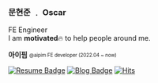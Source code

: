 ### 문현준 ﹒ Oscar

FE Engineer  
I am **motivated**🔥 to help people around me.

**아이핌** <sub><sup>@aipim FE developer (2022.04 ~ now)</sup></sub>

[![Resume Badge](https://img.shields.io/badge/Resume-e5e5e5?logo=notion&logoColor=1a1a1a&link=https://www.notion.so/3d566453e3674857873182c6928a0ae5?pvs=4)](https://www.notion.so/3d566453e3674857873182c6928a0ae5?pvs=4)
[![Blog Badge](https://img.shields.io/badge/Blog-1d1f21?logo=Astro&logoColor=white&link=https://moonhyeonjun.github.io/)](https://moonhyeonjun-dev.vercel.app/)
[![Hits](https://hits.seeyoufarm.com/api/count/incr/badge.svg?url=https%3A%2F%2Fgithub.com%2Fmoonhyeonjun&count_bg=%2379C83D&title_bg=%23555555&icon=&icon_color=%23E7E7E7&title=hits&edge_flat=false)](https://hits.seeyoufarm.com)

